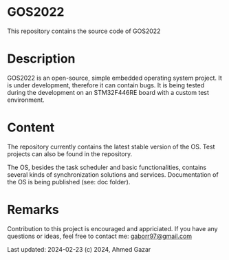 # GOS2022
This repository contains the source code of GOS2022

# Description
GOS2022 is an open-source, simple embedded operating system project.
It is under development, therefore it can contain bugs.
It is being tested during the development on an STM32F446RE board with
a custom test environment.

# Content
The repository currently contains the latest stable version of the OS.
Test projects can also be found in the repository.

The OS, besides the task scheduler and basic functionalities, contains
several kinds of synchronization solutions and services. Documentation of the OS
is being published (see: doc folder).

# Remarks
Contribution to this project is encouraged and appriciated.
If you have any questions or ideas, feel free to contact me: gaborr97@gmail.com

Last updated: 2024-02-23
(c) 2024, Ahmed Gazar
